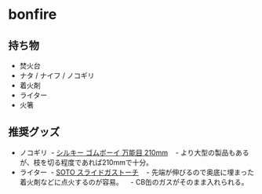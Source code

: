 # bonfire

## 持ち物

- 焚火台
- ナタ / ナイフ / ノコギリ
- 着火剤
- ライター
- 火箸

## 推奨グッズ

- ノコギリ
  - [シルキー ゴムボーイ 万能目 210mm](https://www.amazon.co.jp/dp/B000CEAX8S/)
    - より大型の製品もあるが、枝を切る程度であれば210mmで十分。
- ライター
  - [SOTO スライドガストーチ](https://www.amazon.co.jp/dp/B004WMPFWA/)
    - 先端が伸びるので奥底に埋まった着火剤などに点火するのが容易。
    - CB缶のガスがそのまま入れられる。
